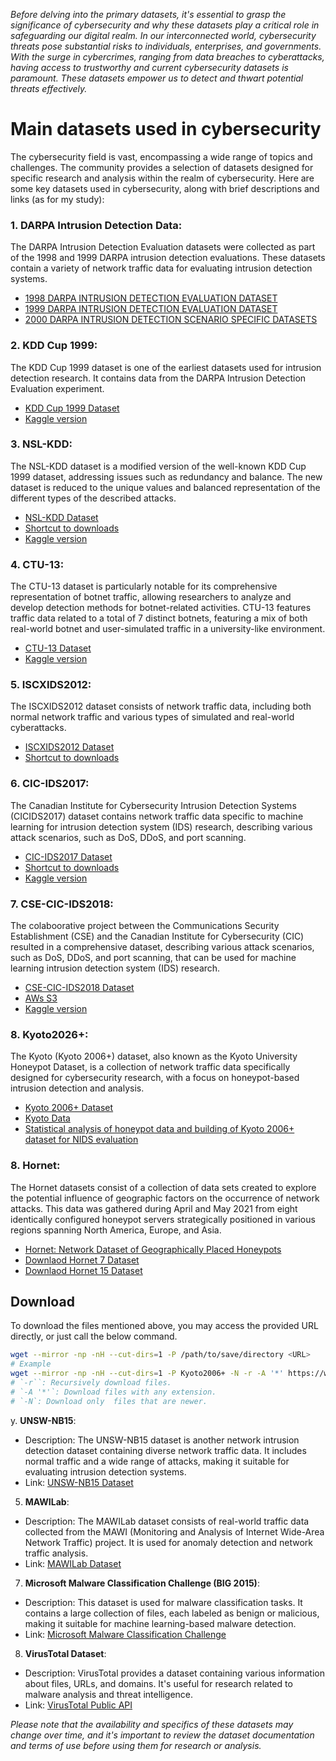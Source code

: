 *Before delving into the primary datasets, it's essential to grasp the significance of cybersecurity and why these datasets play a critical role in safeguarding our digital realm. In our interconnected world, cybersecurity threats pose substantial risks to individuals, enterprises, and governments. With the surge in cybercrimes, ranging from data breaches to cyberattacks, having access to trustworthy and current cybersecurity datasets is paramount. These datasets empower us to detect and thwart potential threats effectively.*

# Main datasets used in cybersecurity 

The cybersecurity field is vast, encompassing a wide range of topics and challenges. The community provides a selection of datasets designed for specific research and analysis within the realm of cybersecurity. Here are some key datasets used in cybersecurity, along with brief descriptions and links (as for my study):

### 1. **DARPA Intrusion Detection Data**:
 The DARPA Intrusion Detection Evaluation datasets were collected as part of the 1998 and 1999 DARPA intrusion detection evaluations. These datasets contain a variety of network traffic data for evaluating intrusion detection systems.
 - [1998 DARPA INTRUSION DETECTION EVALUATION DATASET](https://www.ll.mit.edu/r-d/datasets/1998-darpa-intrusion-detection-evaluation-dataset)
 - [1999 DARPA INTRUSION DETECTION EVALUATION DATASET](https://www.ll.mit.edu/r-d/datasets/1999-darpa-intrusion-detection-evaluation-dataset)
 - [2000 DARPA INTRUSION DETECTION SCENARIO SPECIFIC DATASETS](https://www.ll.mit.edu/r-d/datasets/2000-darpa-intrusion-detection-scenario-specific-datasets)

### 2. **KDD Cup 1999**:
 The KDD Cup 1999 dataset is one of the earliest datasets used for intrusion detection research. It contains data from the DARPA Intrusion Detection Evaluation experiment.
 - [KDD Cup 1999 Dataset](https://www.kdd.org/kdd-cup/view/kdd-cup-1999/Data)
 - [Kaggle version](https://www.kaggle.com/datasets/galaxyh/kdd-cup-1999-data)

### 3. **NSL-KDD**:
 The NSL-KDD dataset is a modified version of the well-known KDD Cup 1999 dataset, addressing issues such as redundancy and balance. The new dataset is reduced to the unique values and balanced representation of the different types of the described attacks.
 - [NSL-KDD Dataset](http://www.unb.ca/cic/datasets/nsl.html)
 - [Shortcut to downloads](http://205.174.165.80/CICDataset/NSL-KDD/Dataset/NSL-KDD.zip)
 - [Kaggle version](https://www.kaggle.com/datasets/hassan06/nslkdd)

### 4. **CTU-13**:
 The CTU-13 dataset is particularly notable for its comprehensive representation of botnet traffic, allowing researchers to analyze and develop detection methods for botnet-related activities. CTU-13 features traffic data related to a total of 7 distinct botnets, featuring a mix of both real-world botnet and user-simulated traffic in a university-like environment.
 - [CTU-13 Dataset](https://www.stratosphereips.org/datasets-ctu13)
 - [Kaggle version](https://www.kaggle.com/datasets/dhoogla/ctu13)

### 5. **ISCXIDS2012**:
 The ISCXIDS2012 dataset consists of network traffic data, including both normal network traffic and various types of simulated and real-world cyberattacks.
 - [ISCXIDS2012 Dataset](https://www.unb.ca/cic/datasets/ids.html)
 - [Shortcut to downloads](http://205.174.165.80/CICDataset/ISCX-IDS-2012/Dataset/)

### 6. **CIC-IDS2017**:
 The Canadian Institute for Cybersecurity Intrusion Detection Systems (CICIDS2017) dataset contains network traffic data specific to machine learning for intrusion detection system (IDS) research, describing various attack scenarios, such as DoS, DDoS, and port scanning.
 - [CIC-IDS2017 Dataset](https://www.unb.ca/cic/datasets/ids-2017.html)
 - [Shortcut to downloads](http://205.174.165.80/CICDataset/CIC-IDS-2017/Dataset/)
 - [Kaggle version](https://www.kaggle.com/datasets/cicdataset/cicids2017)

 ### 7. **CSE-CIC-IDS2018**:
 The colaboorative project between the Communications Security Establishment (CSE) and the Canadian Institute for Cybersecurity (CIC) resulted in a comprehensive dataset, describing various attack scenarios, such as DoS, DDoS, and port scanning, that can be used for machine learning intrusion detection system (IDS) research.
 - [CSE-CIC-IDS2018 Dataset](https://www.unb.ca/cic/datasets/ids-2018.html)
 - [AWs S3](s3://cse-cic-ids2018/)
 - [Kaggle version](https://www.kaggle.com/datasets/solarmainframe/ids-intrusion-csv)

### 8. **Kyoto2026+**:
 The Kyoto (Kyoto 2006+) dataset, also known as the Kyoto University Honeypot Dataset, is a collection of network traffic data specifically designed for cybersecurity research, with a focus on honeypot-based intrusion detection and analysis.
 - [Kyoto 2006+ Dataset](https://datasetsearch.research.google.com/search?ref=TDJjdk1URnFibDg0TTNCNmVRPT0%3D&query=Kyoto%202006%2B&docid=L2cvMTFqbl84M3B6eQ%3D%3D)
 - [Kyoto Data](https://www.takakura.com/Kyoto_data/)
 - [Statistical analysis of honeypot data and building of Kyoto 2006+ dataset for NIDS evaluation](https://dl.acm.org/doi/10.1145/1978672.1978676)

 ### 8. **Hornet**:
 The Hornet datasets consist of a collection of data sets created to explore the potential influence of geographic factors on the occurrence of network attacks. This data was gathered during April and May 2021 from eight identically configured honeypot servers strategically positioned in various regions spanning North America, Europe, and Asia.
 - [Hornet: Network Dataset of Geographically Placed Honeypots](https://www.stratosphereips.org/hornet-network-dataset-of-geographically-placed-honeypots)
 - [Downlaod Hornet 7 Dataset](https://data.mendeley.com/datasets/w6yskg3ffy/3)
 - [Downlaod Hornet 15 Dataset](https://data.mendeley.com/datasets/rry7bhc2f2/2)

## Download 
 To download the files mentioned above, you may access the provided URL directly, or just call the below command.

 ```bash
 wget --mirror -np -nH --cut-dirs=1 -P /path/to/save/directory <URL>
# Example
wget --mirror -np -nH --cut-dirs=1 -P Kyoto2006+ -N -r -A '*' https://www.takakura.com/Kyoto_data/new_data201704/
# `-r``: Recursively download files.
# `-A '*'`: Download files with any extension.
# `-N`: Download only  files that are newer.
 ```


y. **UNSW-NB15**:
 - Description: The UNSW-NB15 dataset is another network intrusion detection dataset containing diverse network traffic data. It includes normal traffic and a wide range of attacks, making it suitable for evaluating intrusion detection systems.
 - Link: [UNSW-NB15 Dataset](https://www.unsw.adfa.edu.au/unsw-canberra-cyber/cybersecurity/ADFA-NB15-Datasets/)



5. **MAWILab**:
 - Description: The MAWILab dataset consists of real-world traffic data collected from the MAWI (Monitoring and Analysis of Internet Wide-Area Network Traffic) project. It is used for anomaly detection and network traffic analysis.
 - Link: [MAWILab Dataset](http://www.fukuda-lab.org/mawilab/)



7. **Microsoft Malware Classification Challenge (BIG 2015)**:
 - Description: This dataset is used for malware classification tasks. It contains a large collection of files, each labeled as benign or malicious, making it suitable for machine learning-based malware detection.
 - Link: [Microsoft Malware Classification Challenge](https://www.kaggle.com/c/malware-classification/data)

8. **VirusTotal Dataset**:
 - Description: VirusTotal provides a dataset containing various information about files, URLs, and domains. It's useful for research related to malware analysis and threat intelligence.
 - Link: [VirusTotal Public API](https://developers.virustotal.com/reference#getting-started)

*Please note that the availability and specifics of these datasets may change over time, and it's important to review the dataset documentation and terms of use before using them for research or analysis.*


